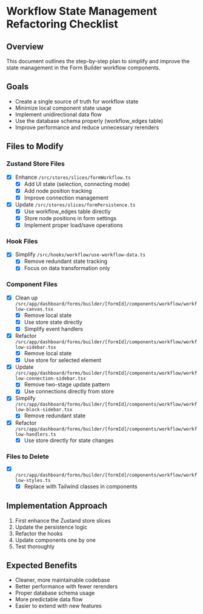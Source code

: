 # Workflow State Management Refactoring Checklist

## Overview
This document outlines the step-by-step plan to simplify and improve the state management in the Form Builder workflow components.

## Goals
- Create a single source of truth for workflow state
- Minimize local component state usage
- Implement unidirectional data flow
- Use the database schema properly (workflow_edges table)
- Improve performance and reduce unnecessary rerenders

## Files to Modify

### Zustand Store Files
- [x] Enhance `/src/stores/slices/formWorkflow.ts` 
  - [x] Add UI state (selection, connecting mode)
  - [x] Add node position tracking
  - [x] Improve connection management
  
- [x] Update `/src/stores/slices/formPersistence.ts`
  - [x] Use workflow_edges table directly
  - [x] Store node positions in form settings
  - [x] Implement proper load/save operations
  
### Hook Files
- [x] Simplify `/src/hooks/workflow/use-workflow-data.ts`
  - [x] Remove redundant state tracking
  - [x] Focus on data transformation only
  
### Component Files
- [x] Clean up `/src/app/dashboard/forms/builder/[formId]/components/workflow/workflow-canvas.tsx`
  - [x] Remove local state
  - [x] Use store state directly
  - [x] Simplify event handlers
  
- [x] Refactor `/src/app/dashboard/forms/builder/[formId]/components/workflow/workflow-sidebar.tsx`
  - [x] Remove local state
  - [x] Use store for selected element
  
- [x] Update `/src/app/dashboard/forms/builder/[formId]/components/workflow/workflow-connection-sidebar.tsx`
  - [x] Remove two-stage update pattern
  - [x] Use connections directly from store
  
- [x] Simplify `/src/app/dashboard/forms/builder/[formId]/components/workflow/workflow-block-sidebar.tsx`
  - [x] Remove redundant state
  
- [x] Refactor `/src/app/dashboard/forms/builder/[formId]/components/workflow/workflow-handlers.ts`
  - [x] Use store directly for state changes
  
### Files to Delete
- [x] `/src/app/dashboard/forms/builder/[formId]/components/workflow/workflow-styles.ts`
  - [x] Replace with Tailwind classes in components

## Implementation Approach
1. First enhance the Zustand store slices
2. Update the persistence logic
3. Refactor the hooks
4. Update components one by one
5. Test thoroughly

## Expected Benefits
- Cleaner, more maintainable codebase
- Better performance with fewer rerenders
- Proper database schema usage
- More predictable data flow
- Easier to extend with new features
